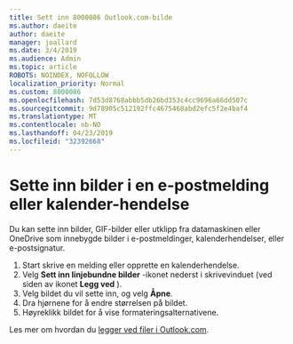 ```yaml
---
title: Sett inn 8000086 Outlook.com-bilde
ms.author: daeite
author: daeite
manager: joallard
ms.date: 3/4/2019
ms.audience: Admin
ms.topic: article
ROBOTS: NOINDEX, NOFOLLOW
localization_priority: Normal
ms.custom: 8000086
ms.openlocfilehash: 7d53d8768abbb5db26bd353c4cc9696a66dd507c
ms.sourcegitcommit: 9d78905c512192ffc4675468abd2efc5f2e4baf4
ms.translationtype: MT
ms.contentlocale: nb-NO
ms.lasthandoff: 04/23/2019
ms.locfileid: "32392668"
---
```

# <a name="insert-pictures-in-an-email-message-or-calendar-event"></a>Sette inn bilder i en e-postmelding eller kalender-hendelse

Du kan sette inn bilder, GIF-bilder eller utklipp fra datamaskinen eller OneDrive som innebygde bilder i e-postmeldinger, kalenderhendelser, eller e-postsignatur.

1. Start skrive en melding eller opprette en kalenderhendelse.
2. Velg **Sett inn linjebundne bilder** -ikonet nederst i skrivevinduet (ved siden av ikonet **Legg ved** ).
3. Velg bildet du vil sette inn, og velg **Åpne**.
4. Dra hjørnene for å endre størrelsen på bildet.
5. Høyreklikk bildet for å vise formateringsalternativene.

Les mer om hvordan du [legger ved filer i Outlook.com](https://support.office.com/article/8d7c1ea7-4e5f-44ce-bb6e-c5fcc92ba9ab).